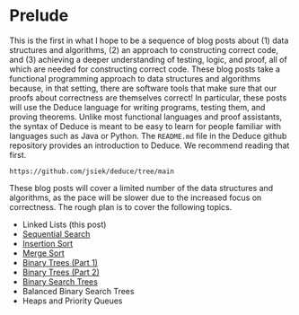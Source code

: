 # Prelude

This is the first in what I hope to be a sequence of blog posts about
(1) data structures and algorithms, (2) an approach to constructing
correct code, and (3) achieving a deeper understanding of testing,
logic, and proof, all of which are needed for constructing correct
code. These blog posts take a functional programming approach to data
structures and algorithms because, in that setting, there are software
tools that make sure that our proofs about correctness are themselves
correct! In particular, these posts will use the Deduce language for
writing programs, testing them, and proving theorems.  Unlike most
functional languages and proof assistants, the syntax of Deduce is
meant to be easy to learn for people familiar with languages such as
Java or Python. The `README.md` file in the Deduce github repository
provides an introduction to Deduce. We recommend reading that first.

    https://github.com/jsiek/deduce/tree/main

These blog posts will cover a limited number of the data structures
and algorithms, as the pace will be slower due to the increased focus
on correctness. The rough plan is to cover the following topics.

* Linked Lists (this post)
* [Sequential Search](https://siek.blogspot.com/2024/06/sequential-search-correctly.html)
* [Insertion Sort](https://siek.blogspot.com/2024/06/insertion-sort-correctly.html)
* [Merge Sort](https://siek.blogspot.com/2024/06/merge-sort-with-leftovers-correctly.html)
* [Binary Trees (Part 1)](https://siek.blogspot.com/2024/07/binary-trees-with-in-order-iterators.html)
* [Binary Trees (Part 2)](https://siek.blogspot.com/2024/07/binary-trees-with-in-order-iterators_20.html)
* [Binary Search Trees](https://siek.blogspot.com/2024/08/binary-search-trees-correctly.html)
* Balanced Binary Search Trees
* Heaps and Priority Queues

